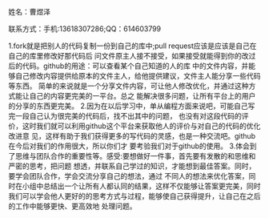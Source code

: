 姓名：曹煜泽  

联系方式：手机:13618307286;QQ：614603799

1.fork就是把别人的代码复制一份到自己的库中;pull request应该是应该是自己在自己的库里修改好那代码后 
问文件原主人接不接受，如果接受就能得到你的改过后的代码。github的用途：可以查看某个自己知道的人的库 
中的文件内容，并能够自己修改内容提供给原本的文件主人，给他提供建议，文件主人能分享一些代码等东西。 
简单的来说就是一个分享文件内容，可让他人修改优化，并通过这种方式能让自己的内容更完美的一平台。总之 
能解决很多问题，让所有平台上的用户的分享的东西更完美。 
2.因为在以后学习中，单从编程方面来说吧，可能自己写完一段自己认为很完美的代码后，找不出其中的问题， 
也没有对这段代码的评价，这时我们就可以利用github这个平台来获取他人的评价与对自己的代码的优化改进意
见，这样有助于我们获得更多的写代码的灵感，也是一种交流吧。github在今后对我们的作用很大，所以你们才
要考验我们对于github的使用。 
3.体会到了思维与团队合作的重要性等。感受:要想做好一件事，首先要有发散的和思维和严密的思考，把问题 
想透，并联系自己学过的知识，才能想到最佳答案。同时，要学会团队合作，学会交流分享自己的想法，通过
不同人的想法来优化答案，同时在小组中总结出一个让所有人都认同的结果，这样不仅能够让答案更完美，同时
我们可以学会他人更好的的思考方式与过程，能够使自己获得提升，让自己在之后的工作中能够更快、更高效地
处理问题。

